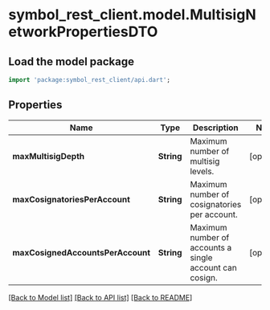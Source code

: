 # symbol_rest_client.model.MultisigNetworkPropertiesDTO

## Load the model package
```dart
import 'package:symbol_rest_client/api.dart';
```

## Properties
Name | Type | Description | Notes
------------ | ------------- | ------------- | -------------
**maxMultisigDepth** | **String** | Maximum number of multisig levels. | [optional] 
**maxCosignatoriesPerAccount** | **String** | Maximum number of cosignatories per account. | [optional] 
**maxCosignedAccountsPerAccount** | **String** | Maximum number of accounts a single account can cosign. | [optional] 

[[Back to Model list]](../README.md#documentation-for-models) [[Back to API list]](../README.md#documentation-for-api-endpoints) [[Back to README]](../README.md)



